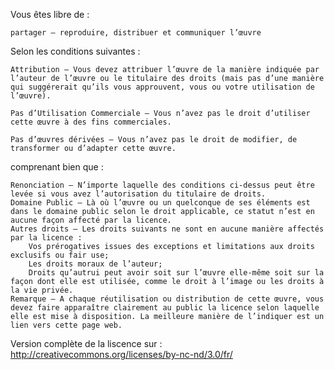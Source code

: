 Vous êtes libre de :

    partager — reproduire, distribuer et communiquer l’œuvre

Selon les conditions suivantes :

    Attribution — Vous devez attribuer l’œuvre de la manière indiquée par l’auteur de l’œuvre ou le titulaire des droits (mais pas d’une manière qui suggérerait qu’ils vous approuvent, vous ou votre utilisation de l’œuvre).

    Pas d’Utilisation Commerciale — Vous n’avez pas le droit d’utiliser cette œuvre à des fins commerciales.

    Pas d’œuvres dérivées — Vous n’avez pas le droit de modifier, de transformer ou d’adapter cette œuvre.

comprenant bien que :

    Renonciation — N’importe laquelle des conditions ci-dessus peut être levée si vous avez l’autorisation du titulaire de droits.
    Domaine Public — Là où l’œuvre ou un quelconque de ses éléments est dans le domaine public selon le droit applicable, ce statut n’est en aucune façon affecté par la licence.
    Autres droits — Les droits suivants ne sont en aucune manière affectés par la licence :
        Vos prérogatives issues des exceptions et limitations aux droits exclusifs ou fair use;
        Les droits moraux de l’auteur;
        Droits qu’autrui peut avoir soit sur l’œuvre elle-même soit sur la façon dont elle est utilisée, comme le droit à l’image ou les droits à la vie privée.
    Remarque — A chaque réutilisation ou distribution de cette œuvre, vous devez faire apparaître clairement au public la licence selon laquelle elle est mise à disposition. La meilleure manière de l’indiquer est un lien vers cette page web.

Version complète de la liscence sur :
http://creativecommons.org/licenses/by-nc-nd/3.0/fr/
